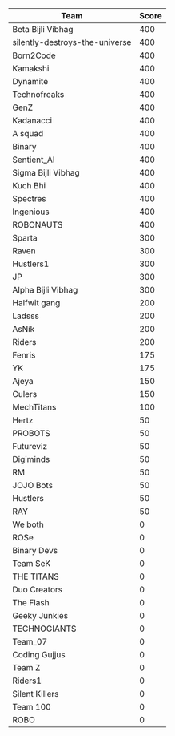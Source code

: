 |Team|Score|
|---|---|
|Beta Bijli Vibhag|400|
|silently-destroys-the-universe|400|
|Born2Code|400|
|Kamakshi|400|
|Dynamite|400|
|Technofreaks|400|
|GenZ|400|
|Kadanacci|400|
|A squad|400|
|Binary|400|
|Sentient_AI|400|
|Sigma Bijli Vibhag|400|
|Kuch Bhi|400|
|Spectres|400|
|Ingenious|400|
|ROBONAUTS|400|
|Sparta|300|
|Raven|300|
|Hustlers1|300|
|JP|300|
|Alpha Bijli Vibhag|300|
|Halfwit gang|200|
|Ladsss|200|
|AsNik|200|
|Riders|200|
|Fenris|175|
|YK|175|
|Ajeya|150|
|Culers|150|
|MechTitans|100|
|Hertz|50|
|PROBOTS|50|
|Futureviz|50|
|Digiminds|50|
|RM|50|
|JOJO Bots|50|
|Hustlers|50|
|RAY|50|
|We both|0|
|ROSe|0|
|Binary Devs|0|
|Team SeK|0|
|THE TITANS|0|
|Duo Creators|0|
|The Flash|0|
|Geeky Junkies|0|
|TECHNOGIANTS|0|
|Team_07|0|
|Coding Gujjus|0|
|Team Z|0|
|Riders1|0|
|Silent Killers|0|
|Team 100|0|
|ROBO|0|
